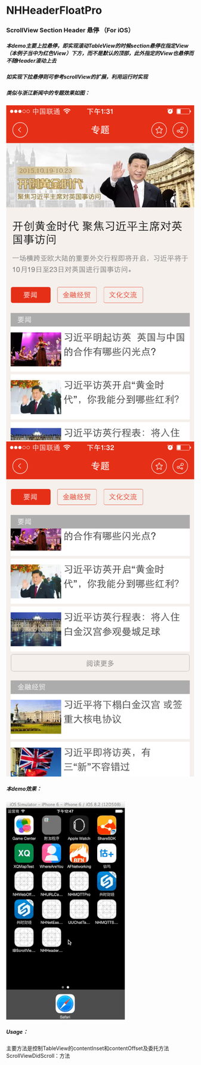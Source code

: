 # NHHeaderFloatPro
### ScrollView Section Header 悬停 （For iOS）
##### 本demo主要上拉悬停，即实现滚动TableView的时候section悬停在指定View（本例子当中为红色View）下方，而不是默认的顶部，此外指定的View也悬停而不随Header滚动上去
##### 如实现下拉悬停则可参考scrollView的扩展，利用运行时实现

##### 类似与浙江新闻中的专题效果如图：
![image](https://github.com/iFindTA/screenshots/blob/master/zhuanti_0.PNG)
![image](https://github.com/iFindTA/screenshots/blob/master/zhuanti_1.png)
##### 本demo效果：

![image](https://github.com/iFindTA/screenshots/blob/master/zhuanti_section_floating.gif)

##### Usage：
主要方法是控制TableView的contentInset和contentOffset及委托方法ScrollViewDidScroll：方法

